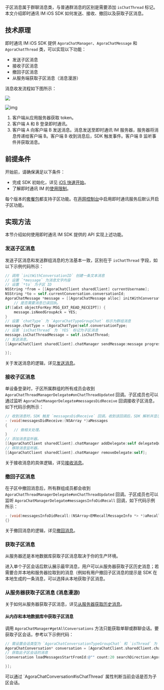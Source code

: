 子区消息属于群聊消息类，与普通群消息的区别是需要添加 `isChatThread` 标记。本文介绍即时通讯 IM iOS SDK 如何发送、接收、撤回以及获取子区消息。

## 技术原理

即时通讯 IM iOS SDK 提供 `AgoraChatManager`、`AgoraChatMessage` 和 `AgoraChatThread` 类，可以实现以下功能：

- 发送子区消息
- 接收子区消息
- 撤回子区消息
- 从服务端获取子区消息（消息漫游）

消息收发流程如下图所示：

![](https://web-cdn.agora.io/docs-files/1681365338435)

![img](./agora_doc_source/markdown/agora-chat/images/quickstart/quick_start_workflow.png)

1. 客户端从应用服务器获取 token。
2. 客户端 A 和 B 登录即时通讯。
3. 客户端 A 向客户端 B 发送消息。消息发送至即时通讯 IM 服务器，服务器将消息传递给客户端 B。客户端 B 收到消息后，SDK 触发事件。客户端 B 监听事件并获取消息。

## 前提条件

开始前，请确保满足以下条件：

- 完成 SDK 初始化，详见 [iOS 快速开始](./agora_chat_get_started_ios)。
- 了解即时通讯 IM 的[使用限制](./agora_chat_limitation)。

每个版本的[套餐包](./agora_chat_pricing#管理套餐包)都支持子区功能。在[声网控制台](https://console.agora.io/)中启用即时通讯服务后默认开启子区功能。

## 实现方法

本节介绍如何使用即时通讯 IM SDK 提供的 API 实现上述功能。

### 发送子区消息

发送子区消息和发送群组消息的方法基本一致，区别在于 `isChatThread` 字段，如以下示例代码所示：

```objective-c
// 调用 `initWithConversationID` 创建一条文本消息
// 设置 `*message` 为消息文字内容
// 设置 `*to` 为子区 ID
NSString *from = [[AgoraChatClient sharedClient] currentUsername];
NSString *to = self.currentConversation.conversationId;
AgoraChatMessage *message = [[AgoraChatMessage alloc] initWithConversationID:to from:from to:to body:aBody ext:aExt];
    // 是否需要消息已读回执。
if([aExt objectForKey:MSG_EXT_READ_RECEIPT]) {
    message.isNeedGroupAck = YES;
}
// 设置 `chatType` 为 `AgoraChatTypeGroupChat` 标示为群组消息
message.chatType = (AgoraChatType)self.conversationType;
// 设置 `isChatThread` 为 `YES` 标记为子区消息
message.isChatThreadMessage = self.isChatThread;
// 发送消息。
[[AgoraChatClient sharedClient].chatManager sendMessage:message progress:nil completion:^(AgoraChatMessage *message, AgoraChatError *error) {

}];
```

关于发送消息的逻辑，详见[发送消息](./agora_chat_send_receive_message_ios#发送文本消息)。

### 接收子区消息

单设备登录时，子区所属群组的所有成员会收到 `AgoraChatThreadManagerDelegate#onChatThreadUpdated` 回调。子区成员也可以通过监听 `AgoraChatManagerDelegate#messagesDidReceive` 回调接收子区消息，如下代码示例所示：

```objective-c
// 收到消息时，SDK 触发 `messagesDidReceive` 回调。收到该回调后，SDK 解析并显示消息。
- (void)messagesDidReceive:(NSArray *)aMessages
{
    // 做相关处理。
}
// 添加消息监听器。
[[AgoraChatClient sharedClient].chatManager addDelegate:self delegateQueue:nil];
// 移除消息监听器。
[[AgoraChatClient sharedClient].chatManager removeDelegate:self];
```

关于接收消息的具体逻辑，详见[接收消息](./agora_chat_send_receive_message_ios#接收文本消息)。

### 撤回子区消息

在子区中撤回消息后，所有群组成员都会收到 `AgoraChatThreadManagerDelegate#onChatThreadUpdated` 回调。子区成员也可以监听 `AgoraChatManagerDelegate#messagesInfoDidRecall` 回调，如下代码示例所示：

```objective-c
- (void)messagesInfoDidRecall:(NSArray<EMRecallMessageInfo *> *)aRecallMessagesInfo
{}
```

关于撤回消息的逻辑，详见[撤回消息](./agora_chat_send_receive_message_ios#撤回消息)。

### 获取子区消息

从服务器还是本地数据库获取子区消息取决于你的生产环境。

进入单个子区会话后默认展示最早消息，用户可以从服务器获取子区历史消息；若需要合并本地和服务器拉取到的消息（例如有用户撤回子区消息的提示是 SDK 在本地生成的一条消息，可以选择从本地获取子区消息。

### 从服务器获取子区消息 (消息漫游)

关于如何从服务器获取子区消息，详见[从服务器获取历史消息](./agora_chat_retrieve_message_ios#从服务器获取指定会话的历史消息)。

#### 从内存和本地数据库中获取子区消息

调用 `AgoraChatManager#getAllConversations` 方法只能获取单聊或群聊会话。要获取子区会话，参考以下示例代码：

```objective-c
// 需设置会话类型为 `AgoraChatConversationTypeGroupChat` 和 `isThread` 为 `YES`
AgoraChatConversation* conversation = [AgoraChatClient.sharedClient.chatManager getConversation:conversationId type:AgoraChatConversationTypeGroupChat createIfNotExist:NO isThread:YES];
// 获取此子区会话的消息
[conversation loadMessagesStartFromId:@"" count:20 searchDirection:AgoraChatMessageSearchDirectionUp completion:^(NSArray<AgoraChatMessage *> * _Nullable aMessages, AgoraChatError * _Nullable aError) {
           
}];
```

<div class="alert info">可以通过 `AgoraChatConversation#isChatThread` 属性判断当前会话是否为子区会话。</div>